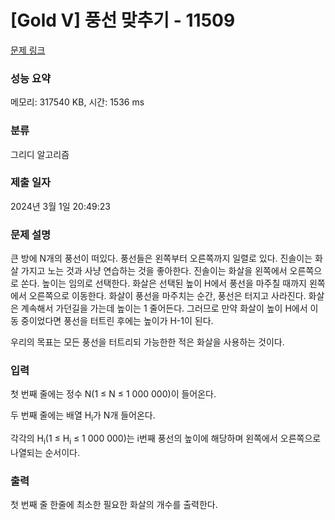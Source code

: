 # [Gold V] 풍선 맞추기 - 11509 

[문제 링크](https://www.acmicpc.net/problem/11509) 

### 성능 요약

메모리: 317540 KB, 시간: 1536 ms

### 분류

그리디 알고리즘

### 제출 일자

2024년 3월 1일 20:49:23

### 문제 설명

<p>큰 방에 N개의 풍선이 떠있다. 풍선들은 왼쪽부터 오른쪽까지 일렬로 있다. 진솔이는 화살 가지고 노는 것과 사냥 연습하는 것을 좋아한다. 진솔이는 화살을 왼쪽에서 오른쪽으로 쏜다. 높이는 임의로 선택한다. 화살은 선택된 높이 H에서 풍선을 마주칠 때까지 왼쪽에서 오른쪽으로 이동한다. 화살이 풍선을 마주치는 순간, 풍선은 터지고 사라진다. 화살은 계속해서 가던길을 가는데 높이는 1 줄어든다. 그러므로 만약 화살이 높이 H에서 이동 중이었다면 풍선을 터트린 후에는 높이가 H-1이 된다.</p>

<p>우리의 목표는 모든 풍선을 터트리되 가능한한 적은 화살을 사용하는 것이다.</p>

### 입력 

 <p>첫 번째 줄에는 정수 N(1 ≤ N ≤ 1 000 000)이 들어온다.</p>

<p>두 번째 줄에는 배열 H<sub>i</sub>가 N개 들어온다.</p>

<p>각각의 H<sub>i</sub>(1 ≤ H<sub>i</sub> ≤ 1 000 000)는 i번째 풍선의 높이에 해당하며 왼쪽에서 오른쪽으로 나열되는 순서이다.</p>

### 출력 

 <p>첫 번째 줄 한줄에 최소한 필요한 화살의 개수를 출력한다.</p>

